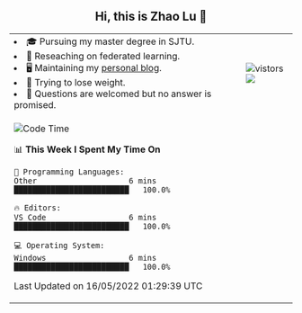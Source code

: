<h2 align="center"> Hi, this is Zhao Lu 👋</h2>

<table style="overflow:hidden;">
    <tr> 
        <td>
            <li>🎓 Pursuing my master degree in SJTU.</li>
            <li>🌱 Reseaching on federated learning.</li>
            <li>🖥️ Maintaining my <a href="https://ifarewell.xyz">personal blog</a>.</li>
            <li>💪 Trying to lose weight.</li>
            <li>💬 Questions are welcomed but no answer is promised.</li> 
        </td>
        <td>
            <img src="https://visitor-badge.glitch.me/badge?page_id=ifarewell" alt="vistors" />
        <br>
          <img src="https://github-readme-stats.vercel.app/api?username=ifarewell&theme=graywhite&hide=prs,contribs&show_icons=true&hide_border=true&icon_color=CE1D2D&text_color=718096&bg_color=ffffff&hide_title=true" />
        </td>
    </tr>
    <tr>
        <td colspan="2">
            
<!--START_SECTION:waka-->
![Code Time](http://img.shields.io/badge/Code%20Time-143%20hrs%2014%20mins-blue)

📊 **This Week I Spent My Time On** 

```text
💬 Programming Languages: 
Other                    6 mins              █████████████████████████   100.0%

🔥 Editors: 
VS Code                  6 mins              █████████████████████████   100.0%

💻 Operating System: 
Windows                  6 mins              █████████████████████████   100.0%

```


 Last Updated on 16/05/2022 01:29:39 UTC
<!--END_SECTION:waka-->
            
</td></tr>
</table>

